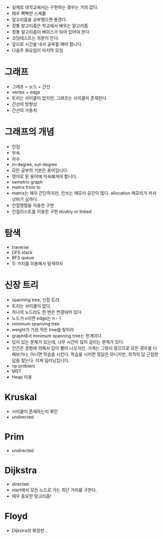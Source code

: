 - 실제로 대학교에서는 구현하는 경우는 거의 없다.
- 매우 빡빡한 스케쥴
- 알고리즘을 공부했으면 좋겠다.
- 정통 알고리즘은 학교에서 배우는 알고리즘
- 정통 알고리즘이 베이스가 되어 있어야 한다.
- 코딩테스트는 의문이 든다.
- 앞으로 시간을 내서 공부를 해야 합니다.
- 다음주 화요일이 마지막 모임

# 그래프

- 그래프 = 노드 + 간선
- vertex + edge
- 트리는 사이클이 없지만, 그래프는 사이클이 존재한다.
- 간선의 방향성
- 간선의 가중치

# 그래프의 개념

- 인접
- 부속
- 차수
- in-degree, out-degree
- 모든 공부의 기본은 용어입니다.
- 영어로 된 용어에 익숙해져야 합니다.
- semetric graph
- matrix from to
- matrix는 매우 간단하지만, 안쓰는 메모리 공간이 많다. allocation 메모리가 커서 낭비가 심하다.
- 인접행렬을 이용한 구현
- 인접리스트를 이용한 구현 doubly or linked

# 탐색

- traverse
- DFS stack
- BFS queue
- 두 가지를 이용해서 탐색하자

# 신장 트리

- spanning tree, 신장 트리
- 트리는 사이클이 없다.
- 하나의 노드라도 한 번은 연결되어 있다.
- 노드가 n이면 edge는 n - 1
- minimum spanning tree
- weight가 가장 작은 tree를 찾아라
- graph에서 minimum spanning tree는 한개이다.
- 답이 있는 문제가 있는데, 너무 시간이 많이 걸리는 문제가 있다.
- 인간은 경험에 의해서 답이 빨리 나오지만, 기계는 그렇지 않으므로 모든 경우를 다 해보거나, 아니면 학습을 시킨다. 학습을 시키면 정답은 아니지만, 최적의 답 근접한 답을 찾는다. 이제 딥러닝입니다.
- np problem
- MST
- Heap 이용

# Kruskal

- 사이클이 존재하는지 확인
- undirected

# Prim

- undirected

# Dijkstra

- directed
- start에서 모든 노드로 가는 최단 거리를 구한다.
- 매우 중요한 알고리즘!

# Floyd

- Dijkstra의 확장판...
